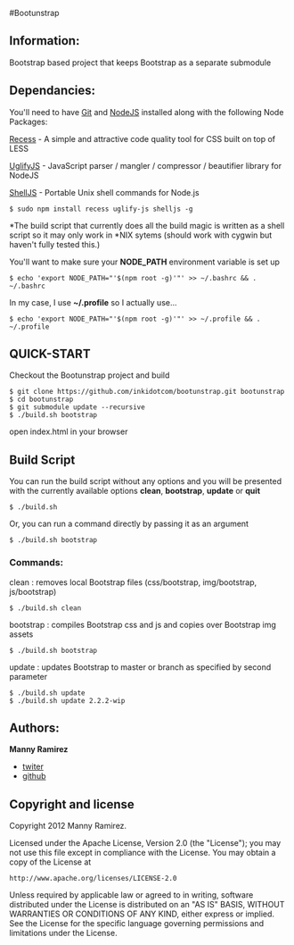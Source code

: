 #Bootunstrap

Information:
---------------------

Bootstrap based project that keeps Bootstrap as a separate submodule



Dependancies:
---------------------

You'll need to have [Git](http://git-scm.com/) and  [NodeJS](http://nodejs.org/) installed along with the following Node Packages:

[Recess](https://github.com/twitter/recess) - A simple and attractive code quality tool for CSS built on top of LESS

[UglifyJS](https://github.com/mishoo/UglifyJS) - JavaScript parser / mangler / compressor / beautifier library for NodeJS

[ShellJS](https://github.com/arturadib/shelljs) - Portable Unix shell commands for Node.js

    $ sudo npm install recess uglify-js shelljs -g

*The build script that currently does all the build magic is written as a shell script so it may only work in *NIX sytems (should work with cygwin but haven't fully tested this.)

You'll want to make sure your **NODE_PATH** environment variable is set up

    $ echo 'export NODE_PATH="'$(npm root -g)'"' >> ~/.bashrc && . ~/.bashrc

In my case, I use **~/.profile** so I actually use...

    $ echo 'export NODE_PATH="'$(npm root -g)'"' >> ~/.profile && . ~/.profile


QUICK-START
---------------------

Checkout the Bootunstrap project and build

    $ git clone https://github.com/inkidotcom/bootunstrap.git bootunstrap
    $ cd bootunstrap
    $ git submodule update --recursive
    $ ./build.sh bootstrap

open index.html in your browser



Build Script
---------------------

You can run the build script without any options and you will be presented with the currently available options **clean**, **bootstrap**, **update** or **quit**

    $ ./build.sh

Or, you can run a command directly by passing it as an argument

    $ ./build.sh bootstrap

### Commands:

clean
: removes local Bootstrap files (css/bootstrap, img/bootstrap, js/bootstrap)

    $ ./build.sh clean

bootstrap
: compiles Bootstrap css and js and copies over Bootstrap img assets

    $ ./build.sh bootstrap

update <branch>
: updates Bootstrap to master or branch as specified by second parameter

    $ ./build.sh update
    $ ./build.sh update 2.2.2-wip



Authors:
---------------------

**Manny Ramirez**

+ [twiter](http://twitter.com/inki)
+ [github](https://github.com/inkidotcom)



Copyright and license
---------------------

Copyright 2012 Manny Ramirez.

Licensed under the Apache License, Version 2.0 (the "License");
you may not use this file except in compliance with the License.
You may obtain a copy of the License at

    http://www.apache.org/licenses/LICENSE-2.0

Unless required by applicable law or agreed to in writing, software
distributed under the License is distributed on an "AS IS" BASIS,
WITHOUT WARRANTIES OR CONDITIONS OF ANY KIND, either express or implied.
See the License for the specific language governing permissions and
limitations under the License.

